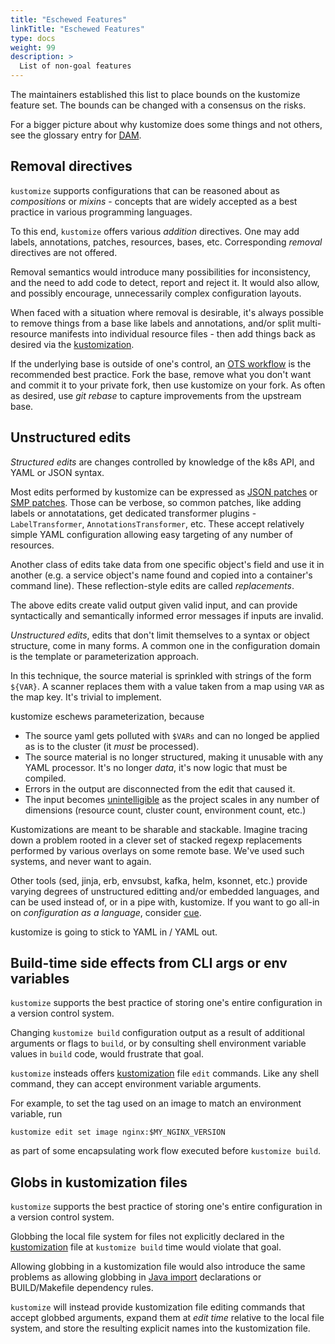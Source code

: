 ```yaml
---
title: "Eschewed Features"
linkTitle: "Eschewed Features"
type: docs
weight: 99
description: >
  List of non-goal features
---
```


The maintainers established this list to
place bounds on the kustomize feature
set.  The bounds can be changed with
a consensus on the risks.

For a bigger picture about why kustomize
does some things and not others, see the
glossary entry for [DAM].

## Removal directives

`kustomize` supports configurations that can be reasoned about as
_compositions_ or _mixins_ - concepts that are widely accepted as
a best practice in various programming languages.

To this end, `kustomize` offers various _addition_ directives.
One may add labels, annotations, patches, resources, bases, etc.
Corresponding _removal_ directives are not offered.

Removal semantics would introduce many possibilities for
inconsistency, and the need to add code to detect, report and
reject it.  It would also allow, and possibly encourage,
unnecessarily complex configuration layouts.

When faced with a situation where removal is desirable, it's
always possible to remove things from a base like labels and
annotations, and/or split multi-resource manifests into individual
resource files - then add things back as desired via the
[kustomization].

If the underlying base is outside of one's control, an [OTS
workflow] is the recommended best practice.  Fork the base, remove
what you don't want and commit it to your private fork, then use
kustomize on your fork.  As often as desired, use _git rebase_ to
capture improvements from the upstream base.

## Unstructured edits

_Structured edits_ are changes controlled by
knowledge of the k8s API, and YAML or JSON syntax.

Most edits performed by kustomize can be expressed as
[JSON patches] or [SMP patches].
Those can be verbose, so common patches,
like adding labels or annotatations, get dedicated
transformer plugins - `LabelTransformer`,
`AnnotationsTransformer`, etc.
These accept relatively simple YAML configuration
allowing easy targeting of any number of resources.

Another class of edits take data from one specific
object's field and use it in another (e.g. a service
object's name found and copied into a container's
command line).  These reflection-style edits
are called _replacements_.

The above edits create valid output given valid input,
and can provide syntactically and semantically
informed error messages if inputs are invalid.

_Unstructured edits_, edits that don't limit
themselves to a syntax or object structure,
come in many forms.  A common one in the
configuration domain is the template or
parameterization approach.

In this technique, the source
material is sprinkled with strings of the
form `${VAR}`.  A scanner replaces them
with a value taken from a map using `VAR`
as the map key. It's trivial to implement.

kustomize eschews parameterization, because

- The source yaml gets polluted with `$VARs`
  and can no longed be applied as is
  to the cluster (it _must_ be processed).
- The source material is no longer structured,
  making it unusable with any YAML processor.
  It's no longer _data_, it's now logic that
  must be compiled.
- Errors in the output are disconnected from
  the edit that caused it.
- The input becomes [unintelligible] as the project
  scales in any number of dimensions (resource
  count, cluster count, environment count, etc.)

Kustomizations are meant to be sharable and stackable.
Imagine tracing down a problem rooted in a
clever set of stacked regexp replacements
performed by various overlays on some remote base.
We've used such systems, and never want to again.

Other tools (sed, jinja, erb, envsubst, kafka, helm, ksonnet,
etc.) provide varying degrees of unstructured editting
and/or embedded languages, and can be used instead
of, or in a pipe with, kustomize.  If you want to
go all-in on _configuration as a language_, consider [cue].

kustomize is going to stick to YAML in / YAML out.

## Build-time side effects from CLI args or env variables

`kustomize` supports the best practice of storing one's
entire configuration in a version control system.

Changing `kustomize build` configuration output as a result
of additional arguments or flags to `build`, or by
consulting shell environment variable values in `build`
code, would frustrate that goal.

`kustomize` insteads offers [kustomization] file `edit`
commands.  Like any shell command, they can accept
environment variable arguments.

For example, to set the tag used on an image to match an
environment variable, run

```
kustomize edit set image nginx:$MY_NGINX_VERSION
```

as part of some encapsulating work flow executed before
`kustomize build`.

## Globs in kustomization files

`kustomize` supports the best practice of storing one's
entire configuration in a version control system.

Globbing the local file system for files not explicitly
declared in the [kustomization] file at `kustomize build` time
would violate that goal.

Allowing globbing in a kustomization file would also introduce
the same problems as allowing globbing in [Java import]
declarations or BUILD/Makefile dependency rules.

`kustomize` will instead provide kustomization file editing
commands that accept globbed arguments, expand them at _edit
time_ relative to the local file system, and store the resulting
explicit names into the kustomization file.

[DAM]: /docs/reference/glossary/#declarative-application-management
[java import]: https://www.codebyamir.com/blog/pitfalls-java-import-wildcards
[JSON patches]: /docs/reference/glossary/#patchjson6902
[kustomization]: /docs/reference/glossary/#kustomization
[OTS workflow]: /docs/reference/glossary/#off-the-shelf-configuration
[SMP patches]: /docs/reference/glossary/#patchstrategicmerge
[parameterization pitfall discussion]: https://github.com/kubernetes/design-proposals-archive/blob/main/architecture/declarative-application-management.md#parameterization-pitfalls
[unintelligible]: https://github.com/helm/charts/blob/e002378c13e91bef4a3b0ba718c191ec791ce3f9/stable/artifactory/templates/artifactory-deployment.yaml
[cue]: https://cuelang.org/
